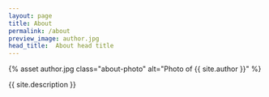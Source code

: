 ```yaml
---
layout: page
title: About
permalink: /about
preview_image: author.jpg
head_title:  About head title
---
```

  {% asset author.jpg class="about-photo" alt="Photo of {{ site.author }}" %}

  {{ site.description }}

